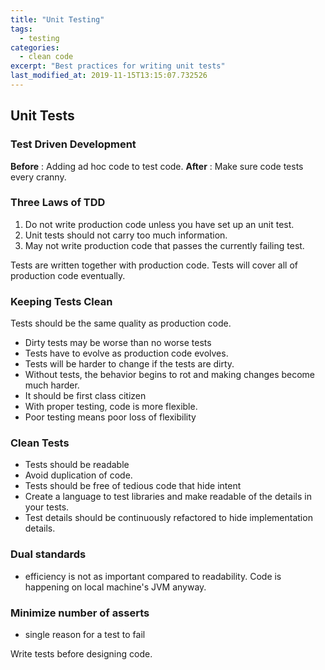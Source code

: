 ```yaml
---
title: "Unit Testing"
tags:
  - testing
categories:
  - clean code
excerpt: "Best practices for writing unit tests"
last_modified_at: 2019-11-15T13:15:07.732526
---
```

## Unit Tests

### Test Driven Development 
**Before** : Adding ad hoc code to test code.
**After** : Make sure code tests every cranny. 

### Three Laws of TDD
1. Do not write production code unless you have set up an unit test.
2. Unit tests should not carry too much information.
3. May not write production code that passes the currently failing test.

Tests are written together with production code. Tests will cover all of production code eventually.

### Keeping Tests Clean
Tests should be the same quality as production code.

* Dirty tests may be worse than no worse tests
* Tests have to evolve as production code evolves.
* Tests will be harder to change if the tests are dirty.
* Without tests, the behavior begins to rot and making changes become much harder.
* It should be first class citizen
* With proper testing, code is more flexible.
* Poor testing means poor loss of flexibility

### Clean Tests
* Tests should be readable
* Avoid duplication of code.
* Tests should be free of tedious code that hide intent
* Create a language to test libraries and make readable of the details in your tests.
* Test details should be continuously refactored to hide implementation details.

### Dual standards
* efficiency is not as important compared to readability. Code is happening on local machine's JVM anyway. 

### Minimize number of asserts
* single reason for a test to fail

Write tests before designing code.


